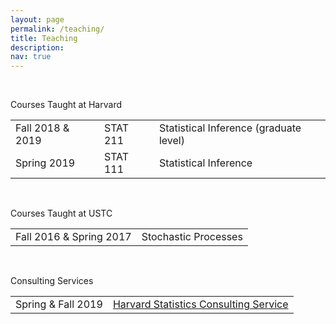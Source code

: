 ```yaml
---
layout: page
permalink: /teaching/
title: Teaching
description: 
nav: true
---
```


<br>

<!-- #### Courses Taught at Harvard -->
<div id="container">
    <div class="myheader2">
    <p>Courses Taught at Harvard</p>
    </div>
</div>

<table class="table">
<!-- <thead>
  <th width=13%>Semester</th>
  <th width=13%>Course</th>
  <th width=35%>Course Title</th>
</thead> -->
<tbody>
  <tr>
    <td>Fall 2018 & 2019</td>
    <td>STAT 211</td>
    <td>Statistical Inference (graduate level)</td>
  </tr>
  <tr>
    <td>Spring 2019</td>
    <td>STAT 111</td>
    <td>Statistical Inference</td>
  </tr>
</tbody>
</table>


<br>

<!-- #### Courses Taught at USTC -->
<div id="container">
    <div class="myheader2">
    <p>Courses Taught at USTC</p>
    </div>
</div>

<table class="table">
<!-- <thead>
  <th width=13%>Semester</th>
  <th width=13%>Course</th>
  <th width=35%>Course Title</th>
</thead> -->
<tbody>
    <tr>
    <td>Fall 2016 & Spring 2017</td>
    <td>Stochastic Processes </td>
  </tr>
</tbody>
</table>

<br>

<!-- #### Consulting Services -->

<div id="container">
    <div class="myheader2">
    <p>Consulting Services</p>
    </div>
</div>

<table class="table">
<!-- <thead>
  <th width=13%>Semester</th>
  <th width=13%>Course</th>
  <th width=35%>Course Title</th>
</thead> -->
<tbody>
    <tr>
    <td>Spring & Fall 2019</td>
    <td> <a href="https://statistics.fas.harvard.edu/harvard-statistics-consulting-service" target="_blank">Harvard Statistics Consulting Service</a>
    </td>
  </tr>
</tbody>
</table>
